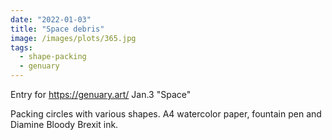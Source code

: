 ```yaml
---
date: "2022-01-03"
title: "Space debris"
image: /images/plots/365.jpg
tags:
  - shape-packing
  - genuary
---
```


Entry for https://genuary.art/ Jan.3 "Space"

Packing circles with various shapes. A4 watercolor paper, fountain pen and Diamine Bloody Brexit ink.
